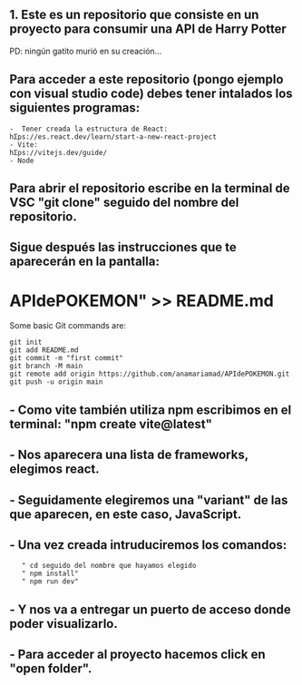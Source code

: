 ## 1. Este es un repositorio que consiste en un proyecto para consumir una API de Harry Potter 

 PD: ningún gatito murió en su creación...



## Para acceder a este repositorio (pongo ejemplo con visual studio code) debes tener intalados los siguientes programas: 
```
-  Tener creada la estructura de React:
hƩps://es.react.dev/learn/start-a-new-react-project
- Vite:
hƩps://vitejs.dev/guide/
- Node
```


## Para abrir el repositorio escribe en la terminal de VSC "git clone" seguido del nombre del repositorio.

## Sigue después las instrucciones que te aparecerán en la pantalla:

# APIdePOKEMON" >> README.md

Some basic Git commands are:
```
git init
git add README.md
git commit -m "first commit"
git branch -M main
git remote add origin https://github.com/anamariamad/APIdePOKEMON.git
git push -u origin main
```


## - Como vite también utiliza npm escribimos en el terminal: "npm create vite@latest"

## - Nos aparecera una lista de frameworks, elegimos react.

## - Seguidamente elegiremos una "variant" de las que aparecen, en este caso, JavaScript.

##  - Una vez creada intruduciremos los comandos:

```
   " cd seguido del nombre que hayamos elegido
   " npm install"
   " npm run dev"
```

## - Y nos va a entregar un puerto de acceso donde poder visualizarlo.

## - Para acceder al proyecto hacemos click en "open folder".


